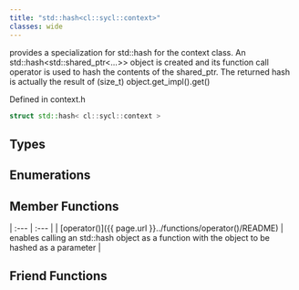 ```yaml
---
title: "std::hash<cl::sycl::context>"
classes: wide
---
```


provides a specialization for std::hash for the context class. An std::hash<std::shared_ptr<...>> object is created and its function call operator is used to hash the contents of the shared_ptr. The returned hash is actually the result of (size_t) object.get_impl().get()

Defined in context.h

```cpp
struct std::hash< cl::sycl::context >
```

## Types

## Enumerations

## Member Functions

| :--- | :--- |
| [operator()]({{ page.url }}../functions/operator()/README) | enables calling an std::hash object as a function with the object to be hashed as a parameter  |


## Friend Functions
